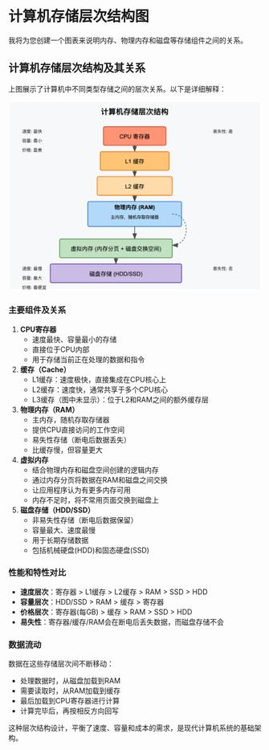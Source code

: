 # 计算机存储层次结构图

我将为您创建一个图表来说明内存、物理内存和磁盘等存储组件之间的关系。

## 计算机存储层次结构及其关系

上图展示了计算机中不同类型存储之间的层次关系。以下是详细解释：

![cpu_ram](cpu_ram.png)



### 主要组件及关系

1. **CPU寄存器**
   - 速度最快、容量最小的存储
   - 直接位于CPU内部
   - 用于存储当前正在处理的数据和指令
2. **缓存（Cache）**
   - L1缓存：速度极快，直接集成在CPU核心上
   - L2缓存：速度快，通常共享于多个CPU核心
   - L3缓存（图中未显示）：位于L2和RAM之间的额外缓存层
3. **物理内存（RAM）**
   - 主内存，随机存取存储器
   - 提供CPU直接访问的工作空间
   - 易失性存储（断电后数据丢失）
   - 比缓存慢，但容量更大
4. **虚拟内存**
   - 结合物理内存和磁盘空间创建的逻辑内存
   - 通过内存分页将数据在RAM和磁盘之间交换
   - 让应用程序认为有更多内存可用
   - 内存不足时，将不常用页面交换到磁盘上
5. **磁盘存储（HDD/SSD）**
   - 非易失性存储（断电后数据保留）
   - 容量最大、速度最慢
   - 用于长期存储数据
   - 包括机械硬盘(HDD)和固态硬盘(SSD)

### 性能和特性对比

- **速度层次**：寄存器 > L1缓存 > L2缓存 > RAM > SSD > HDD
- **容量层次**：HDD/SSD > RAM > 缓存 > 寄存器
- **价格层次**：寄存器(每GB) > 缓存 > RAM > SSD > HDD
- **易失性**：寄存器/缓存/RAM会在断电后丢失数据，而磁盘存储不会

### 数据流动

数据在这些存储层次间不断移动：

- 处理数据时，从磁盘加载到RAM
- 需要读取时，从RAM加载到缓存
- 最后加载到CPU寄存器进行计算
- 计算完毕后，再按相反方向回写

这种层次结构设计，平衡了速度、容量和成本的需求，是现代计算机系统的基础架构。